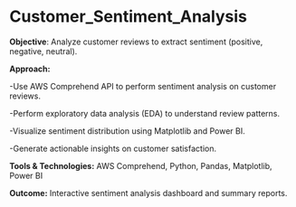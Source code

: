 # Customer_Sentiment_Analysis

**Objective**: Analyze customer reviews to extract sentiment (positive, negative, neutral).

**Approach:**

-Use AWS Comprehend API to perform sentiment analysis on customer reviews.

-Perform exploratory data analysis (EDA) to understand review patterns.

-Visualize sentiment distribution using Matplotlib and Power BI.

-Generate actionable insights on customer satisfaction.

**Tools & Technologies:** AWS Comprehend, Python, Pandas, Matplotlib, Power BI

**Outcome:** Interactive sentiment analysis dashboard and summary reports.
